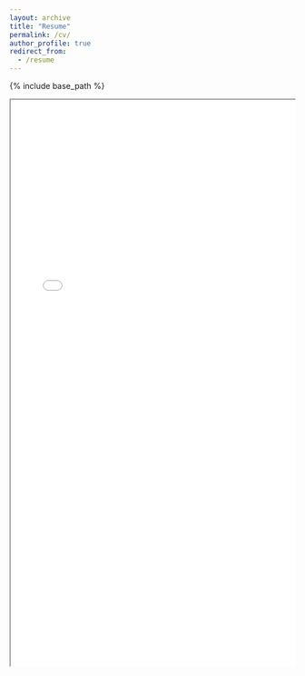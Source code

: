```yaml
---
layout: archive
title: "Resume"
permalink: /cv/
author_profile: true
redirect_from:
  - /resume
---
```


{% include base_path %}

<div style="overflow: auto; width: 100%; height: 1000px;">
    <iframe src="{{ base_path }}/files/zeren_li_resume.pdf" width="100%" height="1000px">
        This browser does not support PDFs. Please download the PDF to view it: 
        <a href="{{ base_path }}/files/zeren_li_resume.pdf">Download PDF</a>
    </iframe>
</div>

